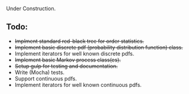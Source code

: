 Under Construction.

## Todo:

- ~~Implment standard red-black tree for order statistics.~~
- ~~Implement basic discrete pdf (probability distribution function) class.~~
- Implement iterators for well known discrete pdfs.
- ~~Implement basic Markov process class(es).~~
- ~~Setup gulp for testing and documentation.~~
- Write (Mocha) tests.
- Support continuous pdfs.
- Implement iterators for well known continuous pdfs.
